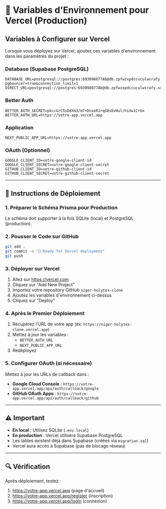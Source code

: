 # 🚀 Variables d'Environnement pour Vercel (Production)

## Variables à Configurer sur Vercel

Lorsque vous déployez sur Vercel, ajoutez ces variables d'environnement dans les paramètres du projet :

### Database (Supabase PostgreSQL)
```
DATABASE_URL=postgresql://postgres:693098877Ab@db.zpfwzxpdccuculwsrafy.supabase.co:6543/postgres?pgbouncer=true&connection_limit=1
DIRECT_URL=postgresql://postgres:693098877Ab@db.zpfwzxpdccuculwsrafy.supabase.co:5432/postgres
```

### Better Auth
```
BETTER_AUTH_SECRET=pkccGrC5sDdXm3/mT+DnseRJrqG8sDvHul/hiXw1CrU=
BETTER_AUTH_URL=https://votre-app.vercel.app
```

### Application
```
NEXT_PUBLIC_APP_URL=https://votre-app.vercel.app
```

### OAuth (Optionnel)
```
GOOGLE_CLIENT_ID=votre-google-client-id
GOOGLE_CLIENT_SECRET=votre-google-client-secret
GITHUB_CLIENT_ID=votre-github-client-id
GITHUB_CLIENT_SECRET=votre-github-client-secret
```

---

## 📝 Instructions de Déploiement

### 1. Préparer le Schéma Prisma pour Production

Le schéma doit supporter à la fois SQLite (local) et PostgreSQL (production).

### 2. Pousser le Code sur GitHub

```bash
git add .
git commit -m "🚀 Ready for Vercel deployment"
git push
```

### 3. Déployer sur Vercel

1. Allez sur https://vercel.com
2. Cliquez sur "Add New Project"
3. Importez votre repository GitHub `niger-holytex-clone`
4. Ajoutez les variables d'environnement ci-dessus
5. Cliquez sur "Deploy"

### 4. Après le Premier Déploiement

1. Récupérez l'URL de votre app (ex: `https://niger-holytex-clone.vercel.app`)
2. Mettez à jour les variables :
   - `BETTER_AUTH_URL`
   - `NEXT_PUBLIC_APP_URL`
3. Redéployez

### 5. Configurer OAuth (si nécessaire)

Mettez à jour les URLs de callback dans :
- **Google Cloud Console** : `https://votre-app.vercel.app/api/auth/callback/google`
- **GitHub OAuth Apps** : `https://votre-app.vercel.app/api/auth/callback/github`

---

## ⚠️ Important

- **En local** : Utilisez SQLite (`.env.local`)
- **En production** : Vercel utilisera Supabase PostgreSQL
- Les tables existent déjà dans Supabase (créées via `migration.sql`)
- Vercel aura accès à Supabase (pas de blocage réseau)

---

## 🔍 Vérification

Après déploiement, testez :
1. https://votre-app.vercel.app (page d'accueil)
2. https://votre-app.vercel.app/register (inscription)
3. https://votre-app.vercel.app/login (connexion)
